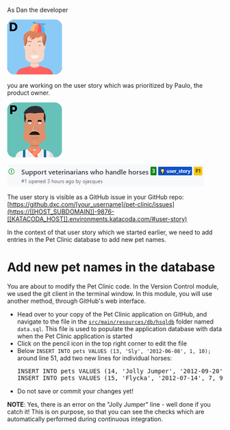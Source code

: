 As Dan the developer

![](../../assets/yellow-belt-devops-dojo/continuous-integration/dan.png)

 you are working on the user story which was prioritized by Paulo, the product owner.

![](../../assets/yellow-belt-devops-dojo/continuous-integration/paulo.png)

![](../../assets/yellow-belt-devops-dojo/continuous-integration/user-story.png)

The user story is visible as a GitHub issue in your GitHub repo: [https://github.dxc.com/[your_username]/pet-clinic/issues](https://[[HOST_SUBDOMAIN]]-9876-[[KATACODA_HOST]].environments.katacoda.com/#user-story)

In the context of that user story which we started earlier, we need to add
entries in the Pet Clinic database to add new pet names.

# Add new pet names in the database

You are about to modify the Pet Clinic code. In the Version Control module, we
used the git client in the terminal window. In this module, you will use another
method, through GitHub's web interface.

* Head over to your copy of the Pet Clinic application on GitHub, and navigate
  to the file in the
  [`src/main/resources/db/hsqldb`](https://[[HOST_SUBDOMAIN]]-9876-[[KATACODA_HOST]].environments.katacoda.com/#datasql)
  folder named `data.sql`. This file is used to populate the application
  database with data when the Pet Clinic application is started
* Click on the pencil icon in the top right corner to edit the file
* Below `INSERT INTO pets VALUES (13, 'Sly', '2012-06-08', 1, 10);` around line
  51, add two new lines for individual horses:
  <pre class="file" data-target="clipboard">
  INSERT INTO pets VALUES (14, 'Jolly Jumper', '2012-09-20', 7, 5;
  INSERT INTO pets VALUES (15, 'Flycka', '2012-07-14', 7, 9);
</pre>

* Do not save or commit your changes yet!

**NOTE**: Yes, there is an error on the "Jolly Jumper" line - well done if you
catch it! This is on purpose, so that you can see the checks which are
automatically performed during continuous integration.

